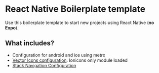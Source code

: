 # React Native Boilerplate template
Use this boilerplate template to start new projects using React Native (**no Expo**).

## What includes?
- Configuration for android and ios using metro
- [Vector Icons configuration](https://github.com/oblador/react-native-vector-icons). Ionicons only module loaded
- [Stack Navigation Configuration](https://reactnavigation.org/docs/stack-navigator/)
